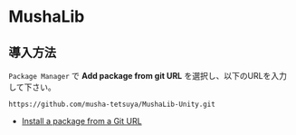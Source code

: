 ﻿# MushaLib

## 導入方法
`Package Manager` で **Add package from git URL** を選択し、以下のURLを入力して下さい。
```
https://github.com/musha-tetsuya/MushaLib-Unity.git
```
* [Install a package from a Git URL](https://docs.unity3d.com/ja/2022.3/Manual/upm-ui-giturl.html)
